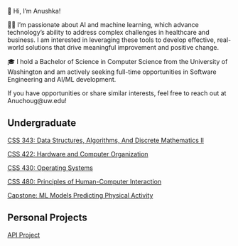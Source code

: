<p>👋 Hi, I’m Anushka!</p>
<p>👩‍💻 I’m passionate about AI and machine learning, which advance technology’s ability to address complex challenges in healthcare and business. I am interested in leveraging these tools to develop effective, real-world solutions that drive meaningful improvement and positive change.</p>
<p>🎓 I hold a Bachelor of Science in Computer Science from the University of Washington and am actively seeking full-time opportunities in Software Engineering and AI/ML development.</p>
<p>If you have opportunities or share similar interests, feel free to reach out at Anuchoug@uw.edu!</p>
<h2>Undergraduate</h2>
<p><a href="https://github.com/Anushka23ja/CSS343">CSS 343: Data Structures, Algorithms, And Discrete Mathematics II </a></p>
<p><a href="https://github.com/Anushka23ja/CSS422">CSS 422: Hardware and Computer Organization </a></p>
<p><a href="https://github.com/Anushka23ja/CSS430">CSS 430: Operating Systems </a></p>
<p><a href="https://github.com/Anushka23ja/CSS480">CSS 480: Principles of Human-Computer Interaction </a></p>
<p><a href="https://github.com/Anushka23ja/CapstoneProject">Capstone: ML Models Predicting Physical Activity</a></p>

<h2>Personal Projects</h2>
<p><a href="https://github.com/Anushka23ja/Calculator">API Project</a></p>

<!--
**Anushka23ja/Anushka23ja** is a ✨ _special_ ✨ repository because its `README.md` (this file) appears on your GitHub profile.

Here are some ideas to get you started:

- 🔭 I’m currently working on ...
- 🌱 I’m currently learning ...
- 👯 I’m looking to collaborate on ...
- 🤔 I’m looking for help with ...
- 💬 Ask me about ...
- 📫 How to reach me: ...
- 😄 Pronouns: ...
- ⚡ Fun fact: ...
-->
